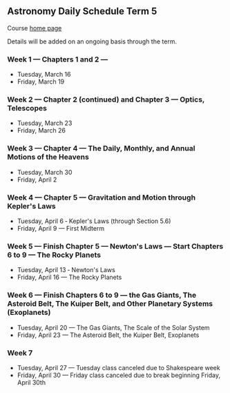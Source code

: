 ## Astronomy Daily Schedule Term 5

Course [home page](./)

Details will be added on an ongoing basis through the term.

### Week 1 &mdash; Chapters 1 and 2 &mdash; 

* Tuesday, March 16
* Friday, March 19

### Week 2 &mdash; Chapter 2 (continued) and Chapter 3 &mdash; Optics, Telescopes

* Tuesday, March 23
* Friday, March 26

### Week 3 &mdash; Chapter 4 &mdash; The Daily, Monthly, and Annual Motions of the Heavens

* Tuesday, March 30
* Friday, April 2

### Week 4 &mdash; Chapter 5 &mdash; Gravitation and Motion through Kepler's Laws

* Tuesday, April 6 &dash; Kepler's Laws (through Section 5.6)
* Friday, April 9 &mdash; First Midterm

### Week 5 &mdash; Finish Chapter 5 &mdash; Newton's Laws &mdash; Start Chapters 6 to 9 &mdash; The Rocky Planets

* Tuesday, April 13 &dash; Newton's Laws
* Friday, April 16 &mdash; The Rocky Planets

### Week 6 &mdash; Finish Chapters 6 to 9 &mdash; the Gas Giants, The Asteroid Belt, The Kuiper Belt, and Other Planetary Systems (Exoplanets)

* Tuesday, April 20 &mdash; The Gas Giants, The Scale of the Solar System
* Friday, April 23 &mdash; The Asteroid Belt, the Kuiper Belt, Exoplanets

### Week 7 

* Tuesday, April 27 &mdash; Tuesday class canceled due to Shakespeare week
* Friday, April 30 &mdash; Friday class canceled due to break beginning Friday, April 30th
